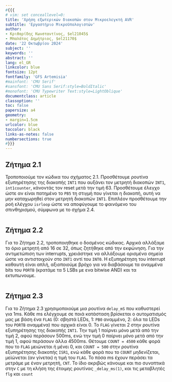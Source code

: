 ```yaml
---
#{{{
# vim: set conceallevel=0:
title: 'Χρήση εξωτερικών διακοπών στον Μικροελεγκτή AVR'
subtitle: 'Εργαστήριο Μικροϋπολογιστών'
author:
- Κριθαρίδης Κωνσταντίνος, $el21045$
- Μπαλάτος Δημήτριος, $el21170$
date: '22 Οκτωβρίου 2024'
subject: ''
keywords: ''
abstract: ''
lang: el_GR
linkcolor: blue
fontsize: 12pt
fontfamily: 'GFS Artemisia'
#mainfont: 'CMU Serif'
#sansfont: 'CMU Sans Serif:style=BoldItalic'
#monofont: 'CMU Typewriter Text:style=LightOblique'
documentclass: article
classoption: ''
toc: false
papersize: a4
geometry:
- margin=1.5cm
urlcolor: blue
toccolor: black
links-as-notes: false
numbersections: true
#}}}
---
```


## Ζήτημα 2.1
Τροποποιούμε τον κώδικα του σχήματος 2.1. Προσθέτουμε ρουτίνα εξυπηρέτησης της διακοπής `INT1` που αυξάνει τον μετρητή διακοπών `INT1`, `int1counter`, κάνοντάς τον reset μετά την τιμή 63. Προσθέτουμε έλεγχο ώστε αν είναι πατημένο το `PB5` τη στιγμή που γίνεται η διακοπή, αυτή να μην καταχωρηθεί στον μετρητή διακοπών `INT1`. Επιπλέον προσθέτουμε την ροή ελέγχου `isrloop` ώστε να αποφύγουμε το φαινόμενο του σπινθηρισμού, σύμφωνα με το σχήμα 2.4.

```asm {source=Ex2_1/Ex2_1/main.asm}
```

## Ζήτημα 2.2
Για το Ζήτημα 2.2, τροποποιηθηκε ο δοσμένος κώδικας. Αρχικά αλλάξαμε το όριο μετρητή από 16 σε 32, όπως ζητήθηκε από την εκφώνηση. Για την αντιμετώπιση των interrupts, χρειάστηκε να αλλάξουμε ορισμένα σημεία ώστε να αντιστοιχούν στο `INT1` αντί του `INT0`. Η εξυπηρέτηση του interrupt καθαυτή είναι απλή, αξιοποιούμε βρόχο για να διαβάσουμε τα αναμμένα bits του `PORTB` (κρατάμε τα 5 LSBs με ενα bitwise AND) και τα εκτυπωνουμε.

```asm {source=Ex2_2/Ex2_2/main.asm}
```

## Ζήτημα 2.3
Για το Ζήτημα 2.3 χρησιμοποιούμε μια ρουτίνα `delay_mS` που καθυστερεί για 1ms. Κάθε ms ελέγχουμε σε ποιά κατάσταση βρίσκεται ο αυτοματισμός μας με βάση ένα `FLAG` (0: σβηστά LEDs, 1: `PB0` αναμμένο, 2: όλα τα LEDs του `PORTB` αναμμένα) που αρχικά είναι 0. Το `FLAG` γίνεται 2 στην ρουτίνα εξυπηρέτησης της διακοπής `INT1`. Την τιμή 1 παίρνει μόνο μετά από την τιμή 2, αφού περάσουν 500ms, ενώ την τιμή 0 παίρνει μόνο μετά από την τιμή 1, αφού περάσουν άλλα 4500ms. Θέτουμε `COUNT = 4500` κάθε φορά που το `FLAG` μειώνεται ή μένει 0, και `COUNT = 500` στην ρουτίνα εξυπηρέτησης διακοπής `ISR1`, ενώ κάθε φορά που το `COUNT` μηδενίζεται, μείώνεται (αν γίνεται) η τιμή του `FLAG`. Το πόσα ms έχουν περάσει τα μετράμε με έναν μετρητή, `CNT`. Το ίδιο ακριβώς κάνουμε και πιο συνοπτικά στην `C` με τη κλήση της έτοιμης ρουτίνας `_delay_ms(1)`, και τις μεταβλητές `flg` και `count`

```asm {source=Ex2_3_asm/Ex2_3_asm/main.asm}
```

```c {source=Ex2_3c/Ex2_3c/main.c}
```